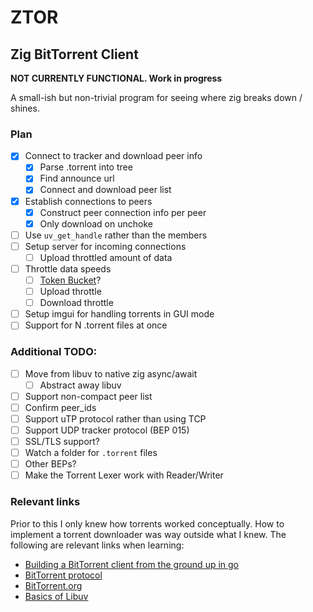 ZTOR
===
Zig BitTorrent Client
---

**NOT CURRENTLY FUNCTIONAL. Work in progress**

A small-ish but non-trivial program for seeing where zig breaks down / shines.


### Plan
- [x] Connect to tracker and download peer info
    - [x] Parse .torrent into tree
    - [x] Find announce url
    - [x] Connect and download peer list
- [x] Establish connections to peers
    - [x] Construct peer connection info per peer
    - [x] Only download on unchoke
- [ ] Use `uv_get_handle` rather than the members
- [ ] Setup server for incoming connections
    - [ ] Upload throttled amount of data
- [ ] Throttle data speeds
    - [ ] [Token Bucket](https://en.wikipedia.org/wiki/Token\_bucket)?
    - [ ] Upload throttle
    - [ ] Download throttle
- [ ] Setup imgui for handling torrents in GUI mode
- [ ] Support for N .torrent files at once

### Additional TODO:
- [ ] Move from libuv to native zig async/await
    - [ ] Abstract away libuv
- [ ] Support non-compact peer list
- [ ] Confirm peer\_ids
- [ ] Support uTP protocol rather than using TCP
- [ ] Support UDP tracker protocol (BEP 015)
- [ ] SSL/TLS support?
- [ ] Watch a folder for `.torrent` files
- [ ] Other BEPs?
- [ ] Make the Torrent Lexer work with Reader/Writer

### Relevant links
Prior to this I only knew how torrents worked conceptually. How to implement a torrent downloader was way outside what I knew. The following are relevant links when learning:

- [Building a BitTorrent client from the ground up in go](https://blog.jse.li/posts/torrent/)
- [BitTorrent protocol](https://www.bittorrent.org/beps/bep_0003.html)
- [BitTorrent.org](https://www.bittorrent.org/index.html)
- [Basics of Libuv](http://docs.libuv.org/en/v1.x/guide/basics.html)
